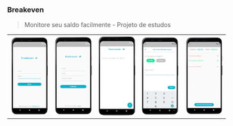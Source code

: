 ### Breakeven
> Monitore seu saldo facilmente - Projeto de estudos
<table>
  <tr>
    <td>
      <img src="https://github.com/1agracinha/breakeven/blob/main/imagens/5.png" width="140">
    </td>
    <td>
      <img src="https://github.com/1agracinha/breakeven/blob/main/imagens/4.png" width="140">
    </td>
    <td>
      <img src="https://github.com/1agracinha/breakeven/blob/main/imagens/3.png" width="140">
    </td>
    <td>
     <img src="https://github.com/1agracinha/breakeven/blob/main/imagens/2.png" width="140">
    </td>
    <td>
     <img src="https://github.com/1agracinha/breakeven/blob/main/imagens/1.png" width="140">
    </td>
  </tr>
</table>

